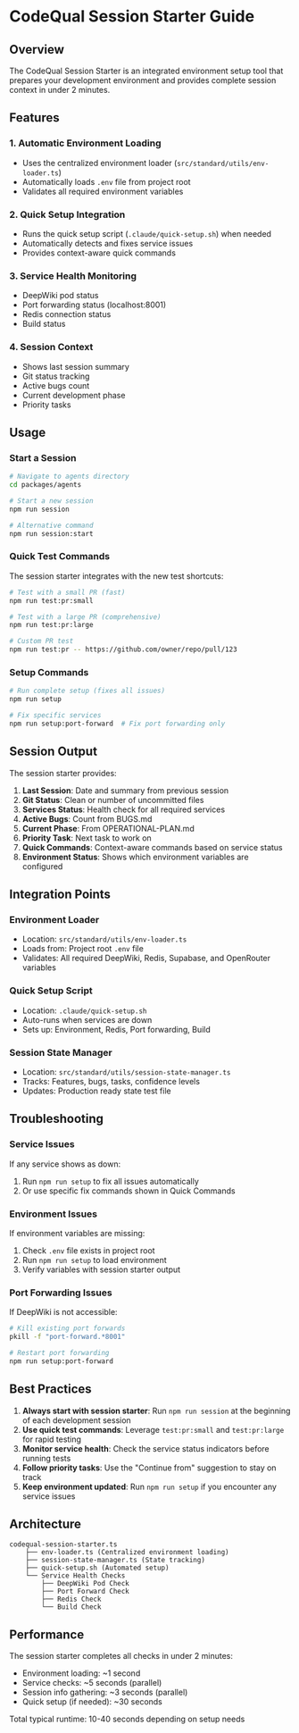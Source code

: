 # CodeQual Session Starter Guide

## Overview

The CodeQual Session Starter is an integrated environment setup tool that prepares your development environment and provides complete session context in under 2 minutes.

## Features

### 1. Automatic Environment Loading
- Uses the centralized environment loader (`src/standard/utils/env-loader.ts`)
- Automatically loads `.env` file from project root
- Validates all required environment variables

### 2. Quick Setup Integration
- Runs the quick setup script (`.claude/quick-setup.sh`) when needed
- Automatically detects and fixes service issues
- Provides context-aware quick commands

### 3. Service Health Monitoring
- DeepWiki pod status
- Port forwarding status (localhost:8001)
- Redis connection status
- Build status

### 4. Session Context
- Shows last session summary
- Git status tracking
- Active bugs count
- Current development phase
- Priority tasks

## Usage

### Start a Session

```bash
# Navigate to agents directory
cd packages/agents

# Start a new session
npm run session

# Alternative command
npm run session:start
```

### Quick Test Commands

The session starter integrates with the new test shortcuts:

```bash
# Test with a small PR (fast)
npm run test:pr:small

# Test with a large PR (comprehensive)
npm run test:pr:large

# Custom PR test
npm run test:pr -- https://github.com/owner/repo/pull/123
```

### Setup Commands

```bash
# Run complete setup (fixes all issues)
npm run setup

# Fix specific services
npm run setup:port-forward  # Fix port forwarding only
```

## Session Output

The session starter provides:

1. **Last Session**: Date and summary from previous session
2. **Git Status**: Clean or number of uncommitted files
3. **Services Status**: Health check for all required services
4. **Active Bugs**: Count from BUGS.md
5. **Current Phase**: From OPERATIONAL-PLAN.md
6. **Priority Task**: Next task to work on
7. **Quick Commands**: Context-aware commands based on service status
8. **Environment Status**: Shows which environment variables are configured

## Integration Points

### Environment Loader
- Location: `src/standard/utils/env-loader.ts`
- Loads from: Project root `.env` file
- Validates: All required DeepWiki, Redis, Supabase, and OpenRouter variables

### Quick Setup Script
- Location: `.claude/quick-setup.sh`
- Auto-runs when services are down
- Sets up: Environment, Redis, Port forwarding, Build

### Session State Manager
- Location: `src/standard/utils/session-state-manager.ts`
- Tracks: Features, bugs, tasks, confidence levels
- Updates: Production ready state test file

## Troubleshooting

### Service Issues

If any service shows as down:
1. Run `npm run setup` to fix all issues automatically
2. Or use specific fix commands shown in Quick Commands

### Environment Issues

If environment variables are missing:
1. Check `.env` file exists in project root
2. Run `npm run setup` to load environment
3. Verify variables with session starter output

### Port Forwarding Issues

If DeepWiki is not accessible:
```bash
# Kill existing port forwards
pkill -f "port-forward.*8001"

# Restart port forwarding
npm run setup:port-forward
```

## Best Practices

1. **Always start with session starter**: Run `npm run session` at the beginning of each development session
2. **Use quick test commands**: Leverage `test:pr:small` and `test:pr:large` for rapid testing
3. **Monitor service health**: Check the service status indicators before running tests
4. **Follow priority tasks**: Use the "Continue from" suggestion to stay on track
5. **Keep environment updated**: Run `npm run setup` if you encounter any service issues

## Architecture

```
codequal-session-starter.ts
    ├── env-loader.ts (Centralized environment loading)
    ├── session-state-manager.ts (State tracking)
    ├── quick-setup.sh (Automated setup)
    └── Service Health Checks
        ├── DeepWiki Pod Check
        ├── Port Forward Check
        ├── Redis Check
        └── Build Check
```

## Performance

The session starter completes all checks in under 2 minutes:
- Environment loading: ~1 second
- Service checks: ~5 seconds (parallel)
- Session info gathering: ~3 seconds (parallel)
- Quick setup (if needed): ~30 seconds

Total typical runtime: 10-40 seconds depending on setup needs
